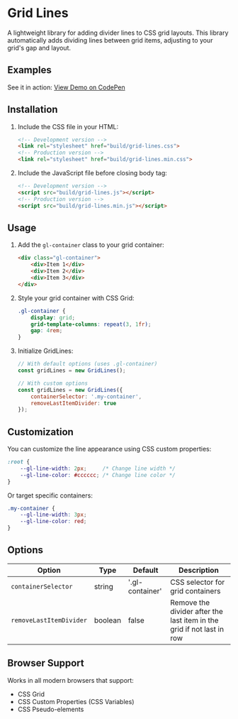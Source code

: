 # Grid Lines

A lightweight library for adding divider lines to CSS grid layouts. This library automatically adds dividing lines between grid items, adjusting to your grid's gap and layout.

## Examples

See it in action:
[View Demo on CodePen](https://codepen.io/philhoyt/pen/YzmxxxJ)

## Installation

1. Include the CSS file in your HTML:
	```html
	<!-- Development version -->
	<link rel="stylesheet" href="build/grid-lines.css">
	<!-- Production version -->
	<link rel="stylesheet" href="build/grid-lines.min.css">
	```

2. Include the JavaScript file before closing body tag:
	```html
	<!-- Development version -->
	<script src="build/grid-lines.js"></script>
	<!-- Production version -->
	<script src="build/grid-lines.min.js"></script>
	```

## Usage

1. Add the `gl-container` class to your grid container:
	```html
	<div class="gl-container">
		<div>Item 1</div>
		<div>Item 2</div>
		<div>Item 3</div>
	</div>
	```

2. Style your grid container with CSS Grid:
	```css
	.gl-container {
		display: grid;
		grid-template-columns: repeat(3, 1fr);
		gap: 4rem;
	}
	```

3. Initialize GridLines:
	```javascript
	// With default options (uses .gl-container)
	const gridLines = new GridLines();

	// With custom options
	const gridLines = new GridLines({
		containerSelector: '.my-container',
		removeLastItemDivider: true
	});
	```

## Customization

You can customize the line appearance using CSS custom properties:

```css
:root {
	--gl-line-width: 2px;     /* Change line width */
	--gl-line-color: #cccccc; /* Change line color */
}
```

Or target specific containers:

```css
.my-container {
	--gl-line-width: 3px;
	--gl-line-color: red;
}
```

## Options

| Option | Type | Default | Description |
|--------|------|---------|-------------|
| `containerSelector` | string | '.gl-container' | CSS selector for grid containers |
| `removeLastItemDivider` | boolean | false | Remove the divider after the last item in the grid if not last in row |

## Browser Support

Works in all modern browsers that support:
- CSS Grid
- CSS Custom Properties (CSS Variables)
- CSS Pseudo-elements
